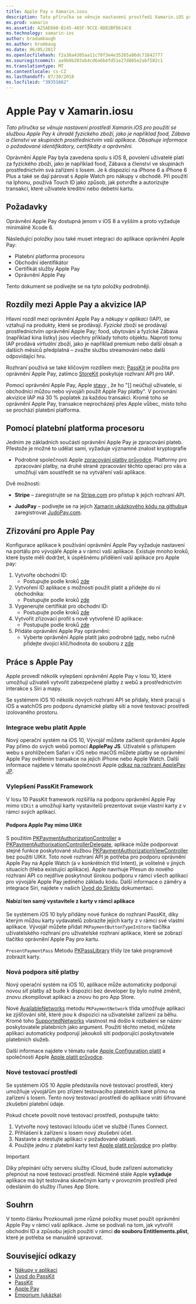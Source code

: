 ```yaml
---
title: Apple Pay v Xamarin.iosu
description: Tato příručka se věnuje nastavení prostředí Xamarin.iOS pro použití se službou Apple Pay k úhradě fyzického zboží, jako je například food, Zábava a členství ve skupinách prostřednictvím vaší aplikace. Obsahuje informace o požadované identifikátory, certifikáty a oprávnění.
ms.prod: xamarin
ms.assetid: A25AE660-B145-465F-9CCE-8D82BFD614C6
ms.technology: xamarin-ios
author: bradumbaugh
ms.author: brumbaug
ms.date: 06/05/2017
ms.openlocfilehash: f2a38a4305aa11c78f3e4e35265a86dc71642777
ms.sourcegitcommit: aa9b9b203ab4cd6a6b4fd51e27d865e2abf582c1
ms.translationtype: MT
ms.contentlocale: cs-CZ
ms.lasthandoff: 07/30/2018
ms.locfileid: "39351662"
---
```

# <a name="apple-pay-in-xamarinios"></a>Apple Pay v Xamarin.iosu

_Tato příručka se věnuje nastavení prostředí Xamarin.iOS pro použití se službou Apple Pay k úhradě fyzického zboží, jako je například food, Zábava a členství ve skupinách prostřednictvím vaší aplikace. Obsahuje informace o požadované identifikátory, certifikáty a oprávnění._

Oprávnění Apple Pay byla zavedena spolu s iOS 8, povolení uživatelé platí za fyzického zboží, jako je například food, Zábava a členství ve skupinách prostřednictvím svá zařízení s Iosem. Je k dispozici na iPhone 6 a iPhone 6 Plus a také se dají párovat s Apple Watch pro nákupy v obchodě. Při použití na Iphonu, používá Touch ID jako způsob, jak potvrďte a autorizujte transakcí, které uživatele kreditní nebo debetní kartu.

## <a name="requirements"></a>Požadavky

Oprávnění Apple Pay dostupná jenom v iOS 8 a vyšším a proto vyžaduje minimálně Xcode 6.

Následující položky jsou také muset integraci do aplikace oprávnění Apple Pay:

 - Platební platforma procesoru
 - Obchodní identifikátor
 - Certifikát služby Apple Pay
 - Oprávnění Apple Pay

Tento dokument se podívejte se na tyto položky podrobněji.

## <a name="differences-between-apple-pay-and-iap"></a>Rozdíly mezi Apple Pay a akvizice IAP

Hlavní rozdíl mezi oprávnění Apple Pay a *nákupy v aplikaci* (IAP), se vztahují na produkty, které se prodávají. *Fyzické* zboží se prodávají prostřednictvím oprávnění Apple Pay; food, ubytování a fyzické Zábava (například kina lístky) jsou všechny příklady tohoto objektu. Naproti tomu IAP prodává *virtuální* zboží, jako je například premium nebo další obsah a dalších měsíců předplatná – zvažte službu streamování nebo další odpovídající hru.

Rozhraní používá se také klíčovým rozdílem mezi; [PassKit](https://developer.apple.com/library/ios/documentation/PassKit/Reference/PKPaymentAuthorizationViewController_Ref/) je použita pro oprávnění Apple Pay, zatímco [StoreKit](https://developer.apple.com/library/ios/documentation/PassKit/Reference/PKPaymentAuthorizationViewController_Ref/) poskytuje rozhraní API pro IAP.

Pomocí oprávnění Apple Pay, Apple [stavy](https://developer.apple.com/apple-pay/Getting-Started-with-Apple-Pay.pdf) , že ho "[] neúčtují uživatele, si obchodníci můžou nebo vývojáři použít Apple Pay platby". V porovnání akvizice IAP má 30 % poplatek za každou transakci. Kromě toho se oprávnění Apple Pay, transakce neprocházejí přes Apple vůbec, místo toho se prochází platební platforma.

## <a name="using-a-payment-processor-platform"></a>Pomocí platební platforma procesoru

Jedním ze základních součástí oprávnění Apple Pay je zpracování plateb. Přestože je možné to udělat sami, vyžaduje významné znalost kryptografie
- Podrobné společnosti Apple [zpracování platby průvodce](https://developer.apple.com/library/ios/ApplePay_Guide/ProcessPayment.html).
Platformy pro zpracování platby, na druhé straně zpracování těchto operací pro vás a umožňují vám soustředit se na vytváření vaší aplikace.

Dvě možnosti:

- **Stripe** – zaregistrujte se na [Stripe.com](https://stripe.com/) pro přístup k jejich rozhraní API.

- **JudoPay** – podívejte se na jejich [Xamarin ukázkového kódu na githubu](https://github.com/Judopay/Xamarin-Sample-App)a zaregistrovat [JudoPay.com](https://www.judopay.com/).

## <a name="provisioning-for-apple-pay"></a>Zřizování pro Apple Pay

Konfigurace aplikace k používání oprávnění Apple Pay vyžaduje nastavení na portálu pro vývojáře Apple a v rámci vaší aplikace. Existuje mnoho kroků, které byste měli dodržet, k úspěšnému přidělení vaší aplikace pro Apple pay:

1. Vytvořte obchodní ID:
    - Postupujte podle kroků [zde](~/ios/deploy-test/provisioning/capabilities/apple-pay-capabilities.md#merchantid)
2. Vytvoření ID aplikace s možností použít platit a přidejte do ní obchodníka:
    - Postupujte podle kroků [zde](~/ios/deploy-test/provisioning/capabilities/apple-pay-capabilities.md#appid)
3. Vygenerujte certifikát pro obchodní ID:
    - Postupujte podle kroků [zde](~/ios/deploy-test/provisioning/capabilities/apple-pay-capabilities.md#certificate)
4. Vytvořit zřizovací profil s nově vytvořené ID aplikace:
    - Postupujte podle kroků [zde](~/ios/get-started/installation/device-provisioning/manual-provisioning.md#provisioning)
5. Přidáte oprávnění Apple Pay oprávnění:
    - Vyberte oprávnění Apple platit jako podrobné [tady](~/ios/deploy-test/provisioning/entitlements.md), nebo ručně přidejte dvojici klíč/hodnota do souboru z [zde](~/ios/deploy-test/provisioning/entitlements.md)

## <a name="working-with-apple-pay"></a>Práce s Apple Pay

Apple provedl několik vylepšení oprávnění Apple Pay v Iosu 10, které umožňují uživateli vytvořit zabezpečené platby z webů a prostřednictvím interakce s Siri a mapy.

Se systémem iOS 10 několik nových rozhraní API se přidaly, které pracují s iOS a watchOS pro podporu dynamické platby sítí a nové testovací prostředí izolovaného prostoru.

### <a name="apple-pay-website-integration"></a>Integrace webu platit Apple

Nový operační systém na iOS 10, Vývojář můžete začlenit oprávnění Apple Pay přímo do svých webů pomocí **ApplePay JS**. Uživatelé s přístupem webu s prohlížečem Safari v iOS nebo macOS můžete platby se oprávnění Apple Pay ověřením transakce na jejich iPhone nebo Apple Watch. Další informace najdete v tématu společnosti Apple [odkaz na rozhraní ApplePay JP](https://developer.apple.com/reference/applepayjs).

### <a name="passkit-framework-enhancements"></a>Vylepšení PassKit Framework

V Iosu 10 PassKit framework rozšířila na podporu oprávnění Apple Pay mimo `UIKit` a umožňují karty vystavitelů prezentovat svoje vlastní karty z v rámci svých aplikací.


#### <a name="supporting-apple-pay-outside-of-uikit"></a>Podpora Apple Pay mimo UIKit

S použitím [PKPaymentAuthorizationController](https://developer.apple.com/reference/passkit/pkpaymentauthorizationcontroller) a [PKPaymentAuthorixationControllerDelegate](https://developer.apple.com/reference/passkit/pkpaymentauthorizationcontrollerdelegate), aplikace může podporovat stejné funkce poskytované službou [ PKPaymentAuthorizationViewController](https://developer.apple.com/reference/passkit/pkpaymentauthorizationviewcontroller) bez použití UIKit. Toto nové rozhraní API je potřeba pro podporu oprávnění Apple Pay na Apple Watch (a v konkrétních tříd Intent), je volitelné v jiných situacích (třeba existující aplikace). Apple navrhuje Přesun do nového rozhraní API co nejdříve poskytnout širokou podporu v rámci všech aplikací pro vývojáře Apple Pay jediného základu kódu. Další informace o záměry a integrace Siri, najdete v našich [Úvod do Sirikitu](~/ios/platform/sirikit/index.md) dokumentaci.

#### <a name="presenting-issuer-cards-from-within-apps"></a>Nabízí ten samý vystavitele z karty v rámci aplikace

Se systémem iOS 10 byly přidány nové funkce do rozhraní PassKit, díky kterým můžou karty vydavatelů zobrazíte jejich karty z v rámci své vlastní aplikace. Vývojář můžete přidat `PKPaymentButtonTypeInStore` tlačítka uživatelského rozhraní pro uživatelské rozhraní aplikace, které se zobrazí tlačítko oprávnění Apple Pay pro kartu.

`PresentPaymentPass` Metodu [PKPassLibrary](https://developer.apple.com/reference/passkit/pkpasslibrary) třídy lze také programově zobrazit karty.

### <a name="new-payment-network-support"></a>Nová podpora sítě platby

Nový operační systém na iOS 10, aplikace může automaticky podporují novou síť platby až bude k dispozici bez developer by bylo nutné změnit, znovu zkompilovat aplikaci a znovu ho pro App Store.

Nové [AvailableNetworks](https://developer.apple.com/reference/passkit/pkpaymentrequest/1833288-availablenetworks) metodu `PKPaymentNetwork` třída umožňuje aplikaci ke zjišťování sítě, které jsou k dispozici na uživatelské zařízení za běhu. Kromě toho [SupportedNetworks](https://developer.apple.com/reference/passkit/pkpaymentrequest/1619329-supportednetworks) vlastnost má došlo k rozbalení se název poskytovatele platebních jako argument. Použití těchto metod, můžete aplikaci automaticky podporují jakoukoli sítí podporující poskytovatele platebních služeb.

Další informace najdete v tématu naše [Apple Configuration platit](~/ios/platform/apple-pay.md) a společnosti Apple [Apple platit průvodce](https://developer.apple.com/apple-pay/).

### <a name="new-testing-environment"></a>Nové testovací prostředí

Se systémem iOS 10 Apple představila nové testovací prostředí, který umožňuje vývojářům pro zřízení testovacího platebních karet přímo na zařízení s Iosem. Tento nový testovací prostředí do aplikace vrátí šifrované zkušební platební údaje.

Pokud chcete povolit nové testovací prostředí, postupujte takto:

1. Vytvořte nový testovací Icloudu účet ve službě iTunes Connect.
2. Přihlášení k zařízení s Iosem nový zkušební účet.
3. Nastavte a otestujte aplikaci v požadované oblasti.
4. Použijte jednu z platební karty test [Apple platit průvodce](https://developer.apple.com/apple-pay/) pro platby.

> [!IMPORTANT]
> Díky přepínání účty serveru služby iCloud, bude zařízení automaticky přepnout na nové testovací prostředí. Nicméně stále Apple **vyžaduje** aplikace má být testována skutečným karty v provozním prostředí před odesláním do služby iTunes App Store.

## <a name="summary"></a>Souhrn

V tomto článku Prozkoumali jsme různé položky muset použít oprávnění Apple Pay v rámci vaší aplikace. Jsme se podívali na tom, jak vytvořit obchodní ID a způsobu jejich použití v rámci **do souboru Entitlements.plist**, které je potřeba se manuálně upravovat.

## <a name="related-links"></a>Související odkazy

- [Nákupy v aplikaci](~/ios/platform/in-app-purchasing/index.md)
- [Úvod do PassKit](~/ios/platform/passkit.md)
- [PassKit](https://developer.apple.com/library/ios/documentation/PassKit/Reference/PKPaymentAuthorizationViewController_Ref/)
- [Apple Pay](https://developer.apple.com/apple-pay/)
- [Emporium (ukázka)](https://developer.xamarin.com/samples/monotouch/ios9/Emporium/)

